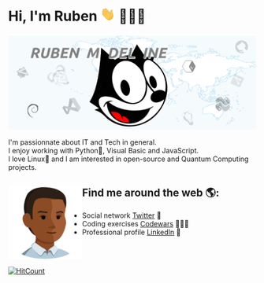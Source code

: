 # Hi, I'm Ruben <img src="https://raw.githubusercontent.com/Ruben-Madelaine/Ruben-Madelaine/master/wave.gif" width="30px"> 👨🏾‍💼

<img src="https://raw.githubusercontent.com/Ruben-Madelaine/Ruben-Madelaine/master/gh-image.png">

I'm passionnate about IT and Tech in general.<br/>
I enjoy working with Python🐍, Visual Basic and JavaScript.  
I love Linux🐧 and I am interested in open-source and Quantum Computing projects.  

## Find me around the web 🌎: <a href="https://raw.githubusercontent.com/Ruben-Madelaine/Ruben-Madelaine/master/simple.png"><img align="left" width="150" height="150" src="https://raw.githubusercontent.com/Ruben-Madelaine/Ruben-Madelaine/master/simple.png"></a>
- Social network <a href="https://twitter.com/MadelaineRuben">Twitter</a> 👥
- Coding exercises <a href="https://www.codewars.com/users/Ruben-Madelaine"> Codewars</a> 👨🏾‍💻
- Professional profile <a href="https://www.linkedin.com/in/madelaine-pro/">LinkedIn</a> 💼
<br />
<br />

[![HitCount](https://views.whatilearened.today/views/github/Ruben-Madelaine/Ruben-Madelaine.svg)](https://github.com/Ruben-Madelaine/Ruben-Madelaine)
